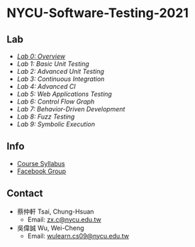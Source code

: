 # NYCU-Software-Testing-2021

## Lab
- *[Lab 0: Overview](https://docs.google.com/presentation/d/1WVK-TsvQ5f8olP7W1IuccaMFKDHiN1K8RDgCsA_h_Iw/edit?usp=sharing)*
- *Lab 1: Basic Unit Testing*
- *Lab 2: Advanced Unit Testing*
- *Lab 3: Continuous Integration*
- *Lab 4: Advanced CI*
- *Lab 5: Web Applications Testing*
- *Lab 6: Control Flow Graph*
- *Lab 7: Behavior-Driven Development*
- *Lab 8: Fuzz Testing*
- *Lab 9: Symbolic Execution*

## Info
- [Course Syllabus](https://timetable.nycu.edu.tw/?r=main/crsoutline&Acy=109&Sem=2&CrsNo=5259&lang=zh-tw)
- [Facebook Group](https://www.facebook.com/groups/softwaretesting.nycu)

## Contact
- 蔡仲軒 Tsai, Chung-Hsuan
  - Email: [zx.c@nycu.edu.tw](mailto:zx.c@nycu.edu.tw)
- 吳偉誠 Wu, Wei-Cheng
  - Email: [wulearn.cs09@nycu.edu.tw](mailto:wulearn.cs09@nycu.edu.tw)
